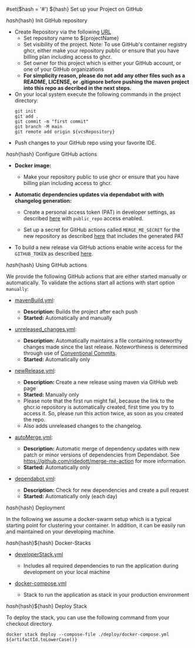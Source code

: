#set($hash = '#')
${hash} Set up your Project on GitHub

${hash}${hash} Init GitHub repository

* Create Repository via the following [URL](https://github.com/new)
  * Set repository name to ${projectName} 
  * Set visibility of the project. Note: To use GitHub's container registry ghcr, either make your repository public or ensure that you have billing plan including access to ghcr. 
  * Set owner for this project which is either your GitHub account, or one of your GitHub organizations
  * __For simplicity reason, please do not add any other files such as a README, LICENSE, or .gitignore before pushing the maven project into this repo as decribed in the next steps.__
* On your local system execute the following commands in the project directory:
    ```
    git init
    git add .
    git commit -m "first commit"
    git branch -M main
    git remote add origin ${vcsRepository}
    ```
* Push changes to your GitHub repo using your favorite IDE.


${hash}${hash} Configure GitHub actions 

*   __Docker image:__

    * Make your repository public to use ghcr or ensure that you have billing plan including access to ghcr.
  
*   __Automatic dependencies updates via dependabot with with changelog generation:__ 

    *   Create a personal access token (PAT) in developer settings, as described [here](https://docs.github.com/en/authentication/keeping-your-account-and-data-secure/creating-a-personal-access-token) with `public_repo` access enabled.

    *   Set up a secret for GitHub actions called `MERGE_ME_SECRET` for the new repository as described [here](https://docs.github.com/en/actions/security-guides/encrypted-secrets?tool=webui#creating-encrypted-secrets-for-a-repository) that includes the generated PAT

*   To build a new release via GitHub actions enable write access for the  `GITHUB_TOKEN` as described [here](https://docs.github.com/en/repositories/managing-your-repositorys-settings-and-features/enabling-features-for-your-repository/managing-github-actions-settings-for-a-repository#configuring-the-default-github_token-permissions).


${hash}${hash} Using GitHub actions

We provide the following GitHub actions that are either started manually or automatically. To validate the actions start all actions with start option `manually`:  

*   [mavenBuild.yml](${vcsRepository}/actions/workflows/mavenBuild.yml):
    *   __Description:__ Builds the project after each push
    *   __Started:__ Automatically and manually   

*   [unreleased_changes.yml](${vcsRepository}/actions/workflows/unreleased_changes.yml):
    *   __Description:__ Automatically maintains a file containing noteworthy changes made since the last release. Noteworthiness is determined through use of [Conventional Commits](https://www.conventionalcommits.org/en/v1.0.0/).
    *   __Started:__ Automatically only

*   [newRelease.yml](${vcsRepository}/actions/workflows/newRelease.yml):
    *   __Description:__ Create a new release using maven via GitHub web page
    *   __Started:__ Manually only
    *   Please note that the first run might fail, because the link to the ghcr.io repository is automatically created, first time you try to access it. So, please run this action twice, as soon as you created the repo.
    *   Also adds unreleased changes to the changelog.


*   [autoMerge.yml](${vcsRepository}/actions/workflows/autoMerge.yml):
    *   __Description:__ Automatic merge of dependency updates with new patch or minor versions of dependencies from Dependabot. See https://github.com/ridedott/merge-me-action for more information.
    *   __Started:__ Automatically only

*   [dependabot.yml](${vcsRepository}/actions/workflows/dependabot.yml):
    *   __Description:__ Check for new dependencies and create a pull request
    *   __Started:__ Automatically only (each day)

${hash}${hash} Deployment 

In the following we assume a docker-swarm setup which is a typical starting point for clustering your container.
In addition, it can be easily run and maintained on your developing machine. 

${hash}${hash}${hash} Docker-Stacks

*   [developerStack.yml](deploy/developerStack.yml)
    *   Includes all required dependencies to run the application during development on your local machine

*   [docker-compose.yml](deploy/docker-compose.yml)
    *   Stack to run the application as stack in your production environment

${hash}${hash}${hash} Deploy Stack 

To deploy the stack, you can use the following command from your checkout directory. 
```shell
docker stack deploy --compose-file ./deploy/docker-compose.yml ${artifactId.toLowerCase()}
```

